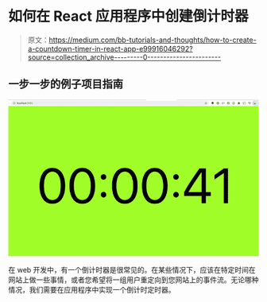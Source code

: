 # 如何在 React 应用程序中创建倒计时器

> 原文：<https://medium.com/bb-tutorials-and-thoughts/how-to-create-a-countdown-timer-in-react-app-e99916046292?source=collection_archive---------0----------------------->

## 一步一步的例子项目指南

![](img/51ee0c1a0b2e7dd218a4ce309b2dd9d6.png)

在 web 开发中，有一个倒计时器是很常见的。在某些情况下，应该在特定时间在网站上做一些事情，或者您希望将一组用户重定向到您网站上的事件流。无论哪种情况，我们需要在应用程序中实现一个倒计时定时器。
